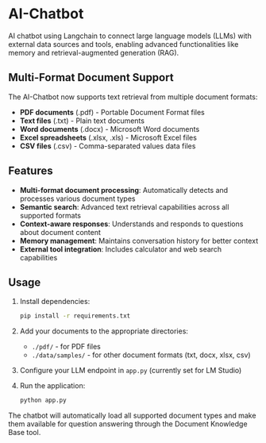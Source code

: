 # AI-Chatbot
AI chatbot using Langchain to connect large language models (LLMs) with external data sources and tools, enabling advanced functionalities like memory and retrieval-augmented generation (RAG).

## Multi-Format Document Support

The AI-Chatbot now supports text retrieval from multiple document formats:

- **PDF documents** (.pdf) - Portable Document Format files
- **Text files** (.txt) - Plain text documents  
- **Word documents** (.docx) - Microsoft Word documents
- **Excel spreadsheets** (.xlsx, .xls) - Microsoft Excel files
- **CSV files** (.csv) - Comma-separated values data files

## Features

- **Multi-format document processing**: Automatically detects and processes various document types
- **Semantic search**: Advanced text retrieval capabilities across all supported formats
- **Context-aware responses**: Understands and responds to questions about document content
- **Memory management**: Maintains conversation history for better context
- **External tool integration**: Includes calculator and web search capabilities

## Usage

1. Install dependencies:
   ```bash
   pip install -r requirements.txt
   ```

2. Add your documents to the appropriate directories:
   - `./pdf/` - for PDF files
   - `./data/samples/` - for other document formats (txt, docx, xlsx, csv)

3. Configure your LLM endpoint in `app.py` (currently set for LM Studio)

4. Run the application:
   ```bash
   python app.py
   ```

The chatbot will automatically load all supported document types and make them available for question answering through the Document Knowledge Base tool.
